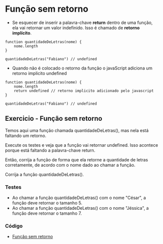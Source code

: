 # Função sem retorno

- Se esquecer de inserir a palavra-chave **return** dentro de uma função, ela vai retornar um valor indefinido. Isso é chamado de **retorno implícito**.


```
function quantidadeDeLetras(nome) {
    nome.length
}

quantidadeDeLetras("Fabiano") // undefined
```

- Quando não é colocado o retorno da função o javaScript adiciona um retorno implicito undefined

```
function quantidadeDeLetras(nome) {
    nome.length
    return undefined // retorno implicito adicionado pelo javascript
}

quantidadeDeLetras("Fabiano") // undefined
```

## Exercicio - Função sem retorno

Temos aqui uma função chamada quantidadeDeLetras(), mas nela está faltando um retorno.

Execute os testes e veja que a função vai retornar undefined. Isso acontece porque está faltando a palavra-chave return.

Então, corrija a função de forma que ela retorne a quantidade de letras corretamente, de acordo com o nome dado ao chamar a função.

Corrija a função quantidadeDeLetras().

### Testes
- Ao chamar a função quantidadeDeLetras() com o nome "César", a função deve retornar o tamanho 5.
- Ao chamar a função quantidadeDeLetras() com o nome "Jéssica", a função deve retornar o tamanho 7.

### Código

- [Função sem retorno](./funcaoSemRetorno.js)